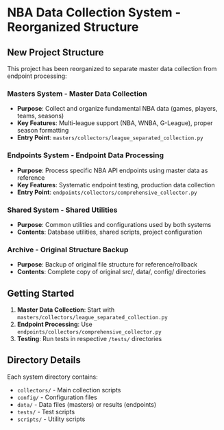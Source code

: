 # NBA Data Collection System - Reorganized Structure

## New Project Structure

This project has been reorganized to separate master data collection from endpoint processing:

### Masters System - Master Data Collection
- **Purpose**: Collect and organize fundamental NBA data (games, players, teams, seasons)
- **Key Features**: Multi-league support (NBA, WNBA, G-League), proper season formatting
- **Entry Point**: `masters/collectors/league_separated_collection.py`

### Endpoints System - Endpoint Data Processing
- **Purpose**: Process specific NBA API endpoints using master data as reference
- **Key Features**: Systematic endpoint testing, production data collection
- **Entry Point**: `endpoints/collectors/comprehensive_collector.py`

### Shared System - Shared Utilities
- **Purpose**: Common utilities and configurations used by both systems
- **Contents**: Database utilities, shared scripts, project configuration

### Archive - Original Structure Backup
- **Purpose**: Backup of original file structure for reference/rollback
- **Contents**: Complete copy of original src/, data/, config/ directories

## Getting Started

1. **Master Data Collection**: Start with `masters/collectors/league_separated_collection.py`
2. **Endpoint Processing**: Use `endpoints/collectors/comprehensive_collector.py`
3. **Testing**: Run tests in respective `/tests/` directories

## Directory Details

Each system directory contains:
- `collectors/` - Main collection scripts
- `config/` - Configuration files  
- `data/` - Data files (masters) or results (endpoints)
- `tests/` - Test scripts
- `scripts/` - Utility scripts
